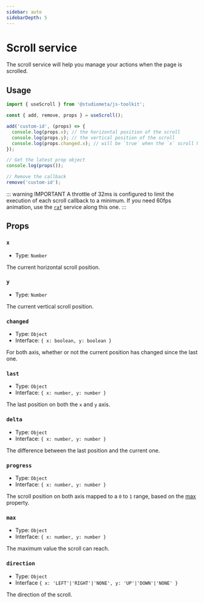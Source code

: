 ```yaml
---
sidebar: auto
sidebarDepth: 5
---
```


# Scroll service

The scroll service will help you manage your actions when the page is scrolled.

## Usage

```js
import { useScroll } from '@studiometa/js-toolkit';

const { add, remove, props } = useScroll();

add('custom-id', (props) => {
  console.log(props.x); // the horizontal position of the scroll
  console.log(props.y); // the vertical position of the scroll
  console.log(props.changed.x); // will be `true` when the `x` scroll has changed
});

// Get the latest prop object
console.log(props());

// Remove the callback
remove('custom-id');
```

::: warning IMPORTANT
A throttle of 32ms is configured to limit the execution of each scroll callback to a minimum. If you need 60fps animation, use the [`raf`](./raf.md) service along this one.
:::

## Props

### `x`

- Type: `Number`

The current horizontal scroll position.

### `y`

- Type: `Number`

The current vertical scroll position.

### `changed`

- Type: `Object`
- Interface: `{ x: boolean, y: boolean }`

For both axis, whether or not the current position has changed since the last one.

### `last`

- Type: `Object`
- Interface: `{ x: number, y: number }`

The last position on both the `x` and `y` axis.

### `delta`

- Type: `Object`
- Interface: `{ x: number, y: number }`

The difference between the last position and the current one.

### `progress`

- Type: `Object`
- Interface: `{ x: number, y: number }`

The scroll position on both axis mapped to a `0` to `1` range, based on the [max](#max) property.

### `max`

- Type: `Object`
- Interface: `{ x: number, y: number }`

The maximum value the scroll can reach.

### `direction`

- Type: `Object`
- Interface `{ x: 'LEFT'|'RIGHT'|'NONE', y: 'UP'|'DOWN'|'NONE' }`

The direction of the scroll.
